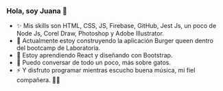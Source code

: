### Hola, soy Juana 👋

<!--
**Juana-89/Juana-89** is a ✨ _special_ ✨ repository because its `README.md` (this file) appears on your GitHub profile.
-->
- ✨ Mis skills son HTML, CSS, JS, Firebase, GitHub, Jest Js, un poco de Node Js, Corel Draw, Photoshop y Adobe Illustrator.
- 🔭 Actualmente estoy construyendo la aplicación Burger queen dentro del bootcamp de Laboratoria.
- 🌱 Estoy aprendiendo React y diseñando con Bootstrap.
- 💬 Puedo conversar de todo un poco, más sobre gatos.
- ⚡ Y disfruto programar mientras escucho buena música, mi fiel compañera. 🤘🏻
